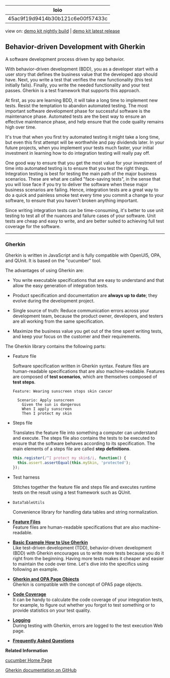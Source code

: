 <!-- loio45ac9f19d9414b30b121c6e00f57433c -->

| loio |
| -----|
| 45ac9f19d9414b30b121c6e00f57433c |

<div id="loio">

view on: [demo kit nightly build](https://sdk.openui5.org/nightly/#/topic/45ac9f19d9414b30b121c6e00f57433c) | [demo kit latest release](https://sdk.openui5.org/topic/45ac9f19d9414b30b121c6e00f57433c)</div>

## Behavior-driven Development with Gherkin

A software development process driven by app behavior.

With behavior-driven development \(BDD\), you as a developer start with a user story that defines the business value that the developed app should have. Next, you write a test that verifies the new functionality \(this test initially fails\). Finally, you write the needed functionality and your test passes. Gherkin is a test framework that supports this approach.

At first, as you are learning BDD, it will take a long time to implement new tests. Resist the temptation to abandon automated testing. The most important software development phase for successful software is the maintenance phase. Automated tests are the best way to ensure an effective maintenance phase, and help ensure that the code quality remains high over time.

It's true that when you first try automated testing it might take a long time, but even this first attempt will be worthwhile and pay dividends later. In your future projects, when you implement your tests much faster, your initial investment in learning how to do integration testing will really pay off.

One good way to ensure that you get the most value for your investment of time into automated testing is to ensure that you test the right things. Integration testing is best for testing the main path of the major business scenarios. These are what are called "face-saving tests", in the sense that you will lose face if you try to deliver the software when these major business scenarios are failing. Hence, integration tests are a great way to do a quick and painless smoke test every time you commit a change to your software, to ensure that you haven't broken anything important.

Since writing integration tests can be time-consuming, it's better to use unit testing to test all of the nuances and failure cases of your software. Unit tests are cheap and easy to write, and are better suited to achieving full test coverage for the software.

***

### Gherkin

Gherkin is written in JavaScript and is fully compatible with OpenUI5, OPA, and QUnit. It is based on the "cucumber" tool.

The advantages of using Gherkin are:

-   You write executable specifications that are easy to understand and that allow the easy generation of integration tests.

-   Product specification and documentation are **always up to date**; they evolve during the development project.

-   Single source of truth: Reduce communication errors across your development team, because the product owner, developers, and testers are all working from the same specification.

-   Maximize the business value you get out of the time spent writing tests, and keep your focus on the customer and their requirements.


The Gherkin library contains the following parts:

-   Feature file

    Software specification written in Gherkin syntax. Feature files are human-readable specifications that are also machine-readable. Features are composed of **test scenarios**, which are themselves composed of **test steps**.

    ```
    Feature: Wearing sunscreen stops skin cancer
    
      Scenario: Apply sunscreen
        Given the sun is dangerous
        When I apply sunscreen
        Then I protect my skin
    ```

-   Steps file

    Translates the feature file into something a computer can understand and execute. The steps file also contains the tests to be executed to ensure that the software behaves according to its specification. The main elements of a steps file are called **step definitions**.

    ```js
    this.register(/^I protect my skin$/i, function() {
      this.assert.assertEqual(this.mySkin, 'protected');
    });
    ```

-   Test harness

    Stitches together the feature file and steps file and executes runtime tests on the result using a test framework such as QUnit.

-   `DataTableUtils`

    Convenience library for handling data tables and string normalization.


-   **[Feature Files](Feature_Files_9113397.md " Feature files are human-readable specifications that are also machine-readable.")**  
 Feature files are human-readable specifications that are also machine-readable.
-   **[Basic Example How to Use Gherkin](Basic_Example_How_to_Use_Gherkin_4b0c519.md "Like test-driven development (TDD), behavior-driven development (BDD) with Gherkin
		encourages us to write more tests because you do it right from the beginning. Having more
		tests makes it cheaper and easier to maintain the code over time. Let's dive into the
		specifics using following an example.")**  
Like test-driven development \(TDD\), behavior-driven development \(BDD\) with Gherkin encourages us to write more tests because you do it right from the beginning. Having more tests makes it cheaper and easier to maintain the code over time. Let's dive into the specifics using following an example.
-   **[Gherkin and OPA Page Objects](Gherkin_and_OPA_Page_Objects_c689cd8.md "Gherkin is compatible with the concept of OPA5 page objects.")**  
Gherkin is compatible with the concept of OPA5 page objects.
-   **[Code Coverage](Code_Coverage_20737a4.md "It can be handy to calculate the code coverage of your integration tests, for example, to figure out whether you forgot to test something or to
		provide statistics on your test quality.")**  
It can be handy to calculate the code coverage of your integration tests, for example, to figure out whether you forgot to test something or to provide statistics on your test quality.
-   **[Logging](Logging_ebcf60c.md "During testing with Gherkin, errors are logged to the test execution Web page. ")**  
During testing with Gherkin, errors are logged to the test execution Web page.
-   **[Frequently Asked Questions](Frequently_Asked_Questions_02ef39f.md "")**  


**Related Information**  


[cucumber Home Page](https://cucumber.io/)

[Gherkin documentation on GitHub](https://github.com/cucumber/cucumber/wiki/Gherkin)

